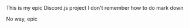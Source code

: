 <t>
    This is my epic Discord.js project
</t>

<h>
    I don't remember how to do mark down
</h>

<p>
    No way, epic
</p>